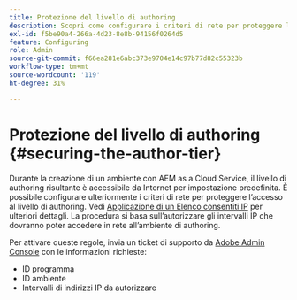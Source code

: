 ```yaml
---
title: Protezione del livello di authoring
description: Scopri come configurare i criteri di rete per proteggere l’accesso al livello di authoring.
exl-id: f5be90a4-266a-4d23-8e8b-94156f0264d5
feature: Configuring
role: Admin
source-git-commit: f66ea281e6abc373e9704e14c97b77d82c55323b
workflow-type: tm+mt
source-wordcount: '119'
ht-degree: 31%

---
```


# Protezione del livello di authoring {#securing-the-author-tier}

Durante la creazione di un ambiente con AEM as a Cloud Service, il livello di authoring risultante è accessibile da Internet per impostazione predefinita. È possibile configurare ulteriormente i criteri di rete per proteggere l’accesso al livello di authoring. Vedi [Applicazione di un Elenco consentiti IP](https://experienceleague.adobe.com/docs/experience-manager-cloud-service/content/implementing/using-cloud-manager/ip-allow-lists/apply-allow-list.html) per ulteriori dettagli. La procedura si basa sull’autorizzare gli intervalli IP che dovranno poter accedere in rete all’ambiente di authoring.

Per attivare queste regole, invia un ticket di supporto da [Adobe Admin Console](https://adminconsole.adobe.com/) con le informazioni richieste:

* ID programma
* ID ambiente
* Intervalli di indirizzi IP da autorizzare

